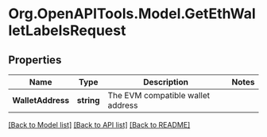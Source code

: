 # Org.OpenAPITools.Model.GetEthWalletLabelsRequest

## Properties

Name | Type | Description | Notes
------------ | ------------- | ------------- | -------------
**WalletAddress** | **string** | The EVM compatible wallet address | 

[[Back to Model list]](../README.md#documentation-for-models) [[Back to API list]](../README.md#documentation-for-api-endpoints) [[Back to README]](../README.md)


